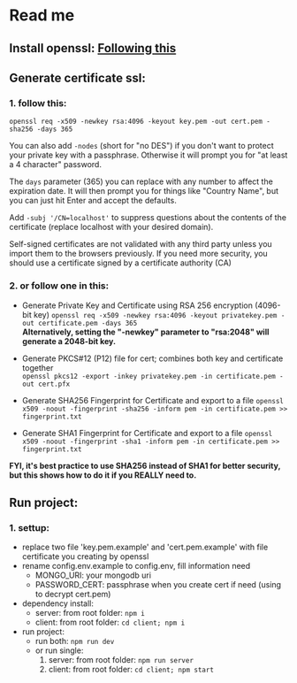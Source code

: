 # Read me

## Install openssl: [Following this](https://github.com/openssl/openssl)  

## Generate certificate ssl:  
### 1. follow this:  

```openssl req -x509 -newkey rsa:4096 -keyout key.pem -out cert.pem -sha256 -days 365```

You can also add ```-nodes``` (short for "no DES") if you don't want to protect your private key with a passphrase. Otherwise it will prompt you for "at least a 4 character" password.

The ```days``` parameter (365) you can replace with any number to affect the expiration date. It will then prompt you for things like "Country Name", but you can just hit Enter and accept the defaults.

Add ```-subj '/CN=localhost'``` to suppress questions about the contents of the certificate (replace localhost with your desired domain).

Self-signed certificates are not validated with any third party unless you import them to the browsers previously. If you need more security, you should use a certificate signed by a certificate authority (CA)

### 2. or follow one in this:  
* Generate Private Key and Certificate using RSA 256 encryption (4096-bit key)
```openssl req -x509 -newkey rsa:4096 -keyout privatekey.pem -out certificate.pem -days 365```  
**Alternatively, setting the "-newkey" parameter to "rsa:2048" will generate a 2048-bit key.** 

* Generate PKCS#12 (P12) file for cert; combines both key and certificate together  
```openssl pkcs12 -export -inkey privatekey.pem -in certificate.pem -out cert.pfx```  

* Generate SHA256 Fingerprint for Certificate and export to a file
```openssl x509 -noout -fingerprint -sha256 -inform pem -in certificate.pem >> fingerprint.txt``` 

* Generate SHA1 Fingerprint for Certificate and export to a file
```openssl x509 -noout -fingerprint -sha1 -inform pem -in certificate.pem >> fingerprint.txt```  

**FYI, it's best practice to use SHA256 instead of SHA1 for better security, but this shows how to do it if you REALLY need to.**

## Run project:
### 1. settup: 
* replace two file 'key.pem.example' and 'cert.pem.example' with file certificate you creating by openssl
* rename config.env.example to config.env, fill information need
  * MONGO_URI: your mongodb uri
  * PASSWORD_CERT: passphrase when you create cert if need (using to decrypt cert.pem)
* dependency install:
  * server: from root folder: ```npm i```
  * client: from root folder: ```cd client; npm i```
* run project:
  * run both: ```npm run dev```
  * or run single:
    1. server: from root folder: ```npm run server```
    1. client: from root folder: ```cd client; npm start```
